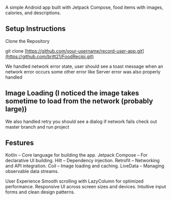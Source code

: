 A simple Android app built with Jetpack Compose,
 food items with images, calories, and descriptions.

## Setup Instructions
Clone the Repository

git clone [https://github.com/your-username/record-user-app.git](https://github.com/britt21/FoodRecipi.git)


We handled network error state, user should see a toast message when an network error occurs some other error like Server error was also properly handled 

## Image Loading (I noticed the image takes sometime to load from the network (probably large))


We also handled retry you should see a dialog if network fails
check out master branch and run project

## Festures

Kotlin – Core language for building the app.
Jetpack Compose – For declarative UI building.
Hilt – Dependency injection.
Retrofit – Networking and API integration.
Coil – Image loading and caching.
LiveData – Managing observable data streams.


User Experience 
Smooth scrolling with LazyColumn for optimized performance.
Responsive UI across screen sizes and devices.
Intuitive input forms and clean design patterns.
